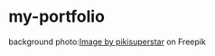 # my-portfolio
background photo:<a href="https://www.freepik.com/free-vector/realistic-monochromatic-tropical-leaves-background_6389370.htm#query=plant%20background&position=49&from_view=search&track=ais">Image by pikisuperstar</a> on Freepik